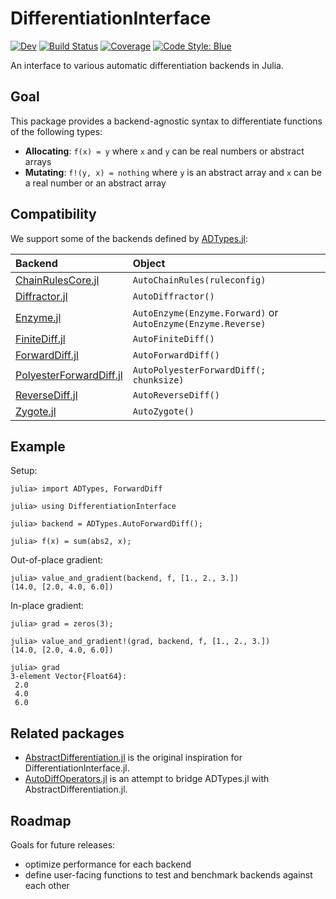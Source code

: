 # DifferentiationInterface

[![Dev](https://img.shields.io/badge/docs-dev-blue.svg)](https://gdalle.github.io/DifferentiationInterface.jl/dev/)
[![Build Status](https://github.com/gdalle/DifferentiationInterface.jl/actions/workflows/CI.yml/badge.svg?branch=main)](https://github.com/gdalle/DifferentiationInterface.jl/actions/workflows/CI.yml?query=branch%3Amain)
[![Coverage](https://codecov.io/gh/gdalle/DifferentiationInterface.jl/branch/main/graph/badge.svg)](https://codecov.io/gh/gdalle/DifferentiationInterface.jl)
[![Code Style: Blue](https://img.shields.io/badge/code%20style-blue-4495d1.svg)](https://github.com/invenia/BlueStyle)

An interface to various automatic differentiation backends in Julia.

## Goal

This package provides a backend-agnostic syntax to differentiate functions of the following types:

- **Allocating**: `f(x) = y` where `x` and `y` can be real numbers or abstract arrays
- **Mutating**: `f!(y, x) = nothing` where `y` is an abstract array and `x` can be a real number or an abstract array

## Compatibility

We support some of the backends defined by [ADTypes.jl](https://github.com/SciML/ADTypes.jl):

| Backend                                                                         | Object                                                       |
| :------------------------------------------------------------------------------ | :----------------------------------------------------------- |
| [ChainRulesCore.jl](https://github.com/JuliaDiff/ChainRulesCore.jl)             | `AutoChainRules(ruleconfig)`                                 |
| [Diffractor.jl](https://github.com/JuliaDiff/Diffractor.jl)                     | `AutoDiffractor()`                                           |
| [Enzyme.jl](https://github.com/EnzymeAD/Enzyme.jl)                              | `AutoEnzyme(Enzyme.Forward)` or `AutoEnzyme(Enzyme.Reverse)` |
| [FiniteDiff.jl](https://github.com/JuliaDiff/FiniteDiff.jl)                     | `AutoFiniteDiff()`                                           |
| [ForwardDiff.jl](https://github.com/JuliaDiff/ForwardDiff.jl)                   | `AutoForwardDiff()`                                          |
| [PolyesterForwardDiff.jl](https://github.com/JuliaDiff/PolyesterForwardDiff.jl) | `AutoPolyesterForwardDiff(; chunksize)`                      |
| [ReverseDiff.jl](https://github.com/JuliaDiff/ReverseDiff.jl)                   | `AutoReverseDiff()`                                          |
| [Zygote.jl](https://github.com/FluxML/Zygote.jl)                                | `AutoZygote()`                                               |

## Example

Setup:

```jldoctest readme
julia> import ADTypes, ForwardDiff

julia> using DifferentiationInterface

julia> backend = ADTypes.AutoForwardDiff();

julia> f(x) = sum(abs2, x);
```

Out-of-place gradient:

```jldoctest readme
julia> value_and_gradient(backend, f, [1., 2., 3.])
(14.0, [2.0, 4.0, 6.0])
```

In-place gradient:

```jldoctest readme
julia> grad = zeros(3);

julia> value_and_gradient!(grad, backend, f, [1., 2., 3.])
(14.0, [2.0, 4.0, 6.0])

julia> grad
3-element Vector{Float64}:
 2.0
 4.0
 6.0
```

## Related packages

- [AbstractDifferentiation.jl](https://github.com/JuliaDiff/AbstractDifferentiation.jl) is the original inspiration for DifferentiationInterface.jl.
- [AutoDiffOperators.jl](https://github.com/oschulz/AutoDiffOperators.jl) is an attempt to bridge ADTypes.jl with AbstractDifferentiation.jl.

## Roadmap

Goals for future releases:

- optimize performance for each backend
- define user-facing functions to test and benchmark backends against each other
